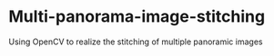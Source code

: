 # Multi-panorama-image-stitching
Using OpenCV to realize the stitching of multiple panoramic images
